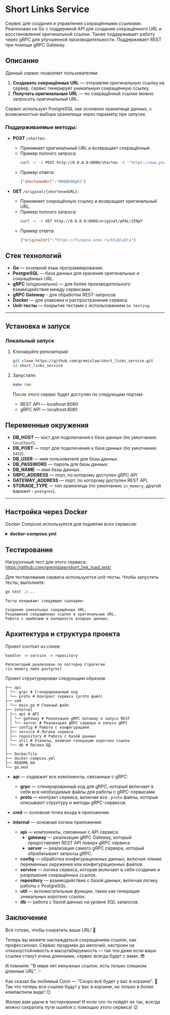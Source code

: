 # Short Links Service

Сервис для создания и управления сокращёнными ссылками. Реализован на Go с поддержкой API для создания сокращённого URL и восстановления оригинальной ссылки. Также поддерживает работу через gRPC для улучшенной производительности. Поддерживает REST при помощи gRPC Gateway.

## Описание

Данный сервис позволяет пользователям:

1. **Создавать сокращённые URL** — отправляя оригинальную ссылку на сервер, сервис генерирует уникальную сокращённую ссылку.
2. **Получать оригинальные URL** — по сокращённой ссылке можно запросить оригинальный URL.

Сервис использует PostgreSQL как основное хранилище данных, с возможностью выбора хранилища через параметр при запуске.

### Поддерживаемые методы:

- **POST** `/shorten`:
  - Принимает оригинальный URL и возвращает сокращённый.
  - Пример полного запроса:
    ```bash
    curl -v -X POST http://0.0.0.0:8080/shorten -d '"https://www.youtube.com/blablabla"'
    ```
  - Пример ответа:
    ```json
    {"shortenedUrl":"NB6BK9BgKS"}
    ```

- **GET** `/original/{shortenedURL}`:
  - Принимает сокращённую ссылку и возвращает оригинальный URL.
  - Пример полного запроса: 
    ```bash
    curl -v -X GET http://0.0.0.0:8080/original/pPALr25NpY   
    ```
  - Пример ответа:
    ```json
    {"originalUrl":"https://finance.ozon.ru/blablabla"}
    ```

## Стек технологий

- **Go** — основной язык программирования.
- **PostgreSQL** — база данных для хранения оригинальных и сокращённых URL.
- **gRPC** (опционально) — для более производительного взаимодействия между сервисами.
- **gRPC Gateway** - для обработки REST-запросов
- **Docker** — для упаковки и распространения сервиса.
- **Unit-тесты** — покрытие тестами с использованием `Go testing`.

---

## Установка и запуск

### Локальный запуск

1. Клонируйте репозиторий:

   ```bash
   git clone https://github.com/gremislaw/short_links_service.git
   cd short_links_service

2. Запустите:

    ```bash
    make run
    ```

    После этого сервис будет доступен по следующим портам:

    - REST API — localhost:8080
    - gRPC API — localhost:8081

## Переменные окружения

- **DB_HOST** — хост для подключения к базе данных (по умолчанию `localhost`).
- **DB_PORT** — порт для подключения к базе данных (по умолчанию `5432`).
- **DB_USER** — имя пользователя для базы данных.
- **DB_PASSWORD** — пароль для базы данных.
- **DB_NAME** — имя базы данных.
- **GRPC_ADDRESS** — порт, по которому доступен gRPC API
- **GATEWAY_ADDRESS** — порт, по которому доступен REST API.
- **STORAGE_TYPE** — тип хранилища (по умолчанию `in_memory`, другой вариант - `postgres`).

---

## Настройка через Docker

  Docker Compose используется для поднятия всех сервисов:

<details>
  <summary><strong>docker-compose.yml</strong></summary>

```yaml
services:
  postgres:
    image: postgres:latest
    restart: always
    environment:
      POSTGRES_USER: dazhy
      POSTGRES_PASSWORD: dazhy
      POSTGRES_DB: short_link
    ports:
      - "5432:5432"
    volumes:
      - db_data:/var/lib/postgresql/data

  app:
    build: .
    container_name: short_links_service
    restart: on-failure
    depends_on: 
      - postgres
    environment:
      APP_IP: "0.0.0.0"
      APP_PORT: "8081"
      DB_HOST: "postgres"
      DB_PORT: "5432"
      DB_USER: "dazhy"
      DB_PASSWORD: "dazhy"
      DB_NAME: "short_link"
      GRPC_ADDRESS: ":8081"
      GATEWAY_ADDRESS: ":8080"
      STORAGE_TYPE: "postgres"
    ports:
      - "8081:8081"
      - "8080:8080"

volumes:
  db_data:
```
</details>

## Тестирование

  Нагрузочный тест для этого сервиса: https://github.com/gremislaw/short_link_load_test/

  Для тестирования сервиса используются unit-тесты. Чтобы запустить тесты, выполните:

  ```bash
  go test ./...
  ```

    Тесты покрывают следующие сценарии:

    Создание уникальных сокращённых URL.
    Разрешение сокращённых ссылок в оригинальные URL.
    Работа с ошибками и валидность входных данных.

## Архитектура и структура проекта

Проект состоит из слоев:

    handler -> service -> repository

    Репозиторий реализован по паттерну Стратегия 
    (in memory либо postgres)

Проект структурирован следующим образом:

    ├── api
    │ └── grpc # Сгенерированный код
    │ └── proto # Контракт сервиса (proto файл)
    ├── cmd
    │ └── main.go # Главный файл
    ├── internal
    │ ├── api # API
    │ │ └── gateway # Реализация gRPC Gateway и запуск REST
    │ │ └── server # Реализация gRPC сервера и запуск gRPC
    │ ├── config # Работа с конфигурацией
    │ ├── service # Логика сервиса
    │ ├── repository # Работа с базой данных
    │ └── util # Утилиты, включая генерацию коротких ссылок
    │ └── db # Логика БД
    │
    ├── Dockerfile
    ├── docker-compose.yml
    ├── README.md
    └── go.mod

- **api** — содержит все компоненты, связанные с gRPC:
  - **grpc** — сгенерированный код для gRPC, который включает в себя все необходимые файлы для работы с gRPC-сервисами.
  - **proto** — контракт сервиса, включая все `.proto` файлы, которые описывают структуру и методы gRPC-сервисов.

- **cmd** — основная точка входа в приложение.

- **internal** — основная логика приложения:
  - **api** — компоненты, связанные с API сервиса:
    - **gateway** — реализация gRPC Gateway, который предоставляет REST API поверх gRPC сервиса.
    - **server** — реализация самого gRPC сервера, который обрабатывает запросы gRPC.
  - **config** — обработка конфигурационных данных, включая чтение переменных окружения или конфигурационных файлов.
  - **service** — логика сервиса, которая включает в себя создание и разрешение сокращённых ссылок.
  - **repository** — взаимодействие с базой данных, включая логику работы с PostgreSQL.
  - **util** — вспомогательные функции, такие как генерация уникальных коротких ссылок.
  - **db** — работа с базой данных на уровне SQL запросов.

## Заключение

Всё готово, чтобы сократить ваши URL! 🚀

Теперь вы можете наслаждаться сокращением ссылок, как профессионал. Сервис продуман до мелочей, настроен на отказоустойчивость и масштабируемость — так что даже если ваши ссылки станут очень длинными, сервис всегда будет с вами. 😎

И помните: "В мире нет ненужных ссылок, есть только слишком длинные URL". ✨

Как сказал бы любимый Ozon — "Скоро всё будет у вас в корзине". 🛒 Так что теперь все ссылки будут у вас в корзине, но только в более компактном виде! 😏

Желаю вам удачи в тестировании! И если что-то пойдёт не так, всегда можно сократить пути ошибок с помощью этого сервиса! 😉
